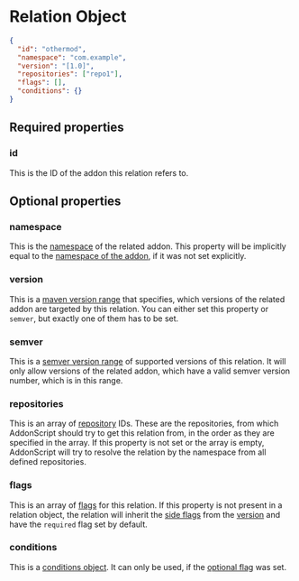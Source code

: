 # Relation Object

```json
{
  "id": "othermod",
  "namespace": "com.example",
  "version": "[1.0]",
  "repositories": ["repo1"],
  "flags": [],
  "conditions": {}
}
```

## Required properties

### id

This is the ID of the addon this relation refers to.

## Optional properties

### namespace

This is the [namespace](../concepts/namespaces.md) of the related addon. This property will be implicitly equal to the 
[namespace of the addon](addon.md#namespace), if it was not set explicitly.

### version

This is a [maven version range](../concepts/versioning.md#dependancy-version-requirement-specification) that specifies, which versions
of the related addon are targeted by this relation. You can either set this property or `semver`, but exactly one of them has to be set.

### semver

This is a [semver version range](https://github.com/semver/semver/pull/584) of supported versions of this relation.
It will only allow versions of the related addon, which have a valid semver version number, which is in this range.

### repositories

This is an array of [repository](repository.md) IDs. These are the repositories, from which AddonScript should try to get this relation from,
in the order as they are specified in the array. If this property is not set or the array is empty, AddonScript will try to resolve the relation by
the namespace from all defined repositories.

### flags

This is an array of [flags](../concepts/flags.md) for this relation.  If this property is not present in a relation object, the relation will 
inherit the [side flags](../concepts/flags.md#side-flags) from the [version](addon.md) and have the `required` flag set by default.

### conditions

This is a [conditions object](conditions.md). It can only be used, if the [optional flag](../concepts/flags.md) was set.
